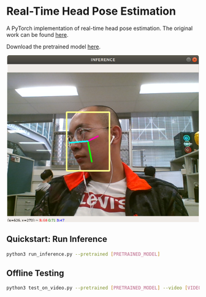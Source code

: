 # Real-Time Head Pose Estimation
A PyTorch implementation of real-time head pose estimation. The original work can be found [here](https://github.com/natanielruiz/deep-head-pose). 

Download the pretrained model [here](https://drive.google.com/file/d/1kY2nfpnFsows14TLKTOd-8PYftOAeomh/view?usp=sharing).

<div align="center">
<img src="./teaser/Screenshot.png" width="500"/><br>
</div>

## Quickstart: Run Inference
```bash
python3 run_inference.py --pretrained [PRETRAINED_MODEL]
```
## Offline Testing
```bash
python3 test_on_video.py --pretrained [PRETRAINED_MODEL] --video [VIDEO] --output_string [NAME] --fps 30
```
